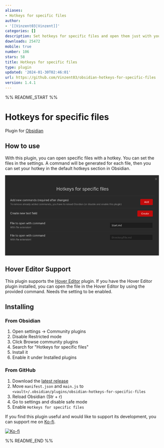 ```yaml
---
aliases:
- Hotkeys for specific files
author:
- '[[Vinzent03|Vinzent]]'
categories: []
description: Set hotkeys for specific files and open them just with your keyboard.
downloads: 25472
mobile: true
number: 106
stars: 58
title: Hotkeys for specific files
type: plugin
updated: '2024-01-30T02:46:01'
url: https://github.com/Vinzent03/obsidian-hotkeys-for-specific-files
version: 1.4.1
---
```


%% README_START %%

# Hotkeys for specific files

Plugin for [Obsidian](https://obsidian.md)

## How to use

With this plugin, you can open specific files with a hotkey. You can set the files in the settings. A command will be generated for each file, then you can set your hotkey in the default hotkeys section in Obsidian.

![Settings](https://raw.githubusercontent.com/Vinzent03/obsidian-hotkeys-for-specific-files/master/settings.png)

## Hover Editor Support

This plugin supports the [Hover Editor](https://github.com/nothingislost/obsidian-hover-editor) plugin. If you have the Hover Editor plugin installed, you can open the file in the Hover Editor by using the provided command. Needs the setting to be enabled.

## Installing

### From Obsidian

1. Open settings -> Community plugins
2. Disable Restricted mode
3. Click Browse community plugins
4. Search for "Hotkeys for specific files"
5. Install it
6. Enable it under Installed plugins

### From GitHub

1. Download the [latest release](https://github.com/Vinzent03/obsidian-hotkeys-for-specific-files/releases/latest)
2. Move `manifest.json` and `main.js` to `<vault>/.obsidian/plugins/obsidian-hotkeys-for-specific-files`
3. Reload Obsidian (Str + r)
4. Go to settings and disable safe mode
5. Enable `Hotkeys for specific files`

If you find this plugin useful and would like to support its development, you can support me on [Ko-fi](https://Ko-fi.com/Vinzent).

[![Ko-fi](https://ko-fi.com/img/githubbutton_sm.svg)](https://ko-fi.com/F1F195IQ5)


%% README_END %%